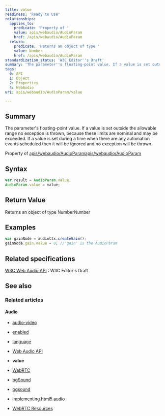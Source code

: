 ```yaml
---
title: value
readiness: 'Ready to Use'
relationships:
  applies_to:
    predicate: 'Property of '
    value: apis/webaudio/AudioParam
    href: /apis/webaudio/AudioParam
  return:
    predicate: 'Returns an object of type '
    value: Number
    href: /apis/webaudio/AudioParam
standardization_status: 'W3C Editor''s Draft'
summary: 'The parameter''s floating-point value. If a value is set outside the allowable range no exception is thrown, because these limits are nominal and may be exceeded. If a value is set during a time when there are any automation events scheduled then it will be ignored and no exception will be thrown.'
tags:
  0: API
  1: Object
  2: Properties
  4: WebAudio
uri: apis/webaudio/AudioParam/value

---
```

## <span>Summary</span>

The parameter's floating-point value. If a value is set outside the allowable range no exception is thrown, because these limits are nominal and may be exceeded. If a value is set during a time when there are any automation events scheduled then it will be ignored and no exception will be thrown.

Property of [apis/webaudio/AudioParam](/apis/webaudio/AudioParam)[apis/webaudio/AudioParam](/apis/webaudio/AudioParam)

## <span>Syntax</span>

``` js
var result = AudioParam.value;
AudioParam.value = value;
```

## <span>Return Value</span>

Returns an object of type NumberNumber

## <span>Examples</span>

``` js
var gainNode = audioCtx.createGain();
gainNode.gain.value = 0; //'gain' is the AudioParam
```

## <span>Related specifications</span>

[W3C Web Audio API](http://webaudio.github.io/web-audio-api/)
:   W3C Editor's Draft

## <span>See also</span>

### <span>Related articles</span>

#### <span>Audio</span>

-   [audio-video](/apis/audio-video)

-   [enabled](/apis/audio-video/AudioTrack/enabled)

-   [language](/apis/audio-video/AudioTrack/language)

-   [Web Audio API](/apis/webaudio)

-   **value**

-   [WebRTC](/concepts/Internet_and_Web/webrtc)

-   [bgSound](/html/elements/bgSound)

-   [bgsound](/html/elements/bgSound/ja)

-   [implementing html5 audio](/tutorials/implementing_html5_audio)

-   [WebRTC Resources](/tutorials/webrtc_resources)
